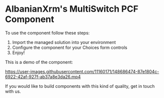# AlbanianXrm's MultiSwitch PCF Component

To use the component follow these steps:
1. Import the managed solution into your environment
2. Configure the component for your Choices form controls
3. Enjoy!

This is a demo of the component:

https://user-images.githubusercontent.com/11160171/148686474-87e1804c-6922-42af-927f-ab37a8e3da26.mp4

If you would like to build components with this kind of quality, get in touch with us.
